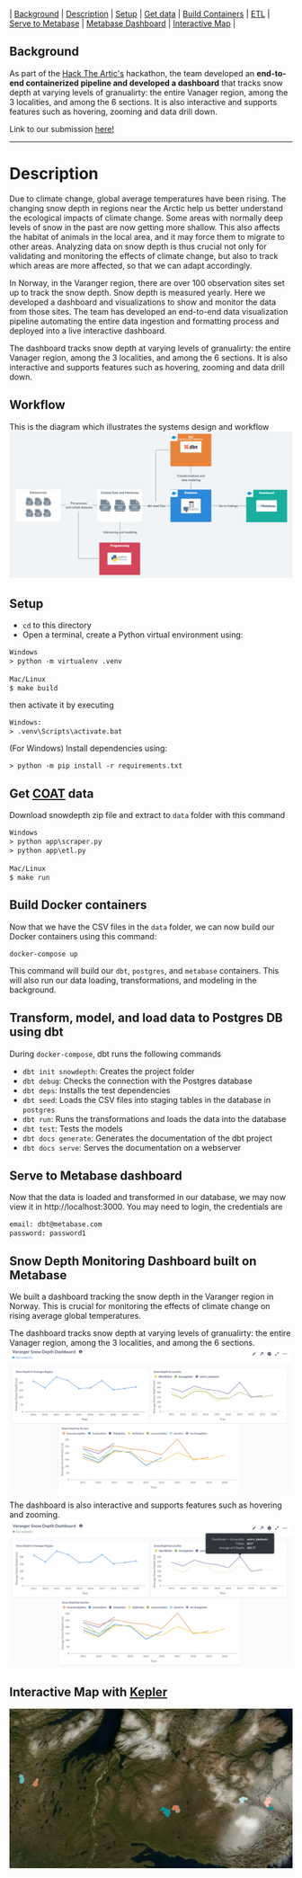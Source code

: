 | [Background](#Background) | [Description](#Description) | [Setup](#Setup) | [Get data](#Get-COAT-data) | [Build Containers](#Build-Docker-containers) | [ETL](#Transform,-model,-and-load-data-to-Postgres-DB-using-dbt) | [Serve to Metabase](#Serve-to-Metabase-dashboard) | [Metabase Dashboard](#Snow-Depth-Monitoring-Dashboard-built-on-Metabase) | [Interactive Map](#Interactive-Map-with-Kepler) |
## Background

 As part of the [Hack The Artic's](https://hackthearctic.com/) hackathon, the team developed an **end-to-end containerized pipeline and developed a dashboard** that tracks snow depth at varying levels of granualirty: the entire Vanager region, among the 3 localities, and among the 6 sections. It is also interactive and supports features such as hovering, zooming and data drill down.

 Link to our submission [here!](https://app.hackjunction.com/projects/hack-the-arctic/view/604d5c7e8e2b090043be2fbe)

---
# Description
Due to climate change, global average temperatures have been rising. The changing snow depth in regions near the Arctic help us better understand the ecological impacts of climate change. Some areas with normally deep levels of snow in the past are now getting more shallow. This also affects the habitat of animals in the local area, and it may force them to migrate to other areas. Analyzing data on snow depth is thus crucial not only for validating and monitoring the effects of climate change, but also to track which areas are more affected, so that we can adapt accordingly.

In Norway, in the Varanger region, there are over 100 observation sites set up to track the snow depth. Snow depth is measured yearly. Here we developed a dashboard and visualizations to show and monitor the data from those sites. The team has developed an end-to-end data visualization pipeline automating the entire data ingestion and formatting process and deployed into a live interactive dashboard.

The dashboard tracks snow depth at varying levels of granualirty: the entire Vanager region, among the 3 localities, and among the 6 sections. It is also interactive and supports features such as hovering, zooming and data drill down.

## Workflow
This is the diagram which illustrates the systems design and workflow
![workflow.png](./images/workflow.png)
## Setup
- `cd` to this directory
- Open a terminal, create a Python virtual environment using:


```
Windows
> python -m virtualenv .venv

Mac/Linux
$ make build

```
then activate it by executing 

```
Windows:
> .venv\Scripts\activate.bat
```
(For Windows) Install dependencies using:
```
> python -m pip install -r requirements.txt
```

## Get [COAT](https://data.coat.no/) data
Download snowdepth zip file and extract to `data` folder with this command
```
Windows
> python app\scraper.py
> python app\etl.py

Mac/Linux
$ make run
```


## Build Docker containers
Now that we have the CSV files in the `data` folder, we can now build our Docker containers using this command:
```
docker-compose up
```

This command will build our `dbt`, `postgres`, and `metabase` containers. This will also run our data loading, transformations, and modeling in the background.

## Transform, model, and load data to Postgres DB using dbt
During `docker-compose`, dbt runs the following commands
- `dbt init snowdepth`: Creates the project folder
- `dbt debug`: Checks the connection with the Postgres database
- `dbt deps`: Installs the test dependencies
- `dbt seed`: Loads the CSV files into staging tables in the database in `postgres`
- `dbt run`: Runs the transformations and loads the data into the database
- `dbt test`: Tests the models
- `dbt docs generate`: Generates the documentation of the dbt project
- `dbt docs serve`: Serves the documentation on a webserver

## Serve to Metabase dashboard
Now that the data is loaded and transformed in our database, we may now view it in http://localhost:3000.
You may need to login, the credentials are 
```
email: dbt@metabase.com
password: password1
```

## Snow Depth Monitoring Dashboard built on Metabase
We built a dashboard tracking the snow depth in the Varanger region in Norway. This is crucial for monitoring the effects of climate change on rising average global temperatures.

The dashboard tracks snow depth at varying levels of granualirty: the entire Vanager region, among the 3 localities, and among the 6 sections.
!["varanger_snow_depth_dashboard"](images/varanger_snow_depth_dashboard.png)

The dashboard is also interactive and supports features such as hovering and zooming.
!["varanger_snow_depth_dashboard hover"](images/varanger_snow_depth_hover.png)

## Interactive Map with [Kepler](https://kepler.gl/demo/map?mapUrl=https://dl.dropboxusercontent.com/s/a68w427xd06l15v/keplergl_vbthnva.json)
!["Varanger Image"](images/varanger-snowdepth.png)